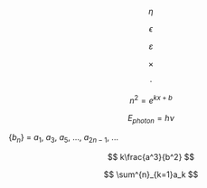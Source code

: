 $$ \eta $$

$$ \epsilon $$

$$ \varepsilon $$

$$ \times $$

$$ \cdot $$

$$ n^2 = e^{kx+b} $$

$$ E_{photon} = h\nu $$

{$b_n$} = $a_1$, $a_3$, $a_5$, ..., $a_{2n-1}$, ...

$$ k\frac{a^3}{b^2} $$

$$ \sum^{n}_{k=1}a_k $$
